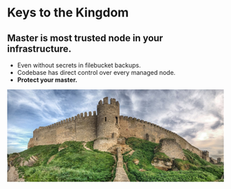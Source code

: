 <!SLIDE>
# Keys to the Kingdom
## Master is most trusted node in your infrastructure.

* Even without secrets in filebucket backups.
* Codebase has direct control over every managed node.
* **Protect your master.**

![Impenetrable fortress](../_images/fortress.jpg)
